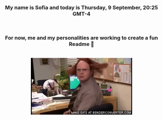 


<div align="center">
<h3 >My name is Sofia and today is Thursday, 9 September, 20:25 GMT-4</h3><br>
<h3 >For now, me and my personalities are working to create a fun Readme 👋
</h3><br>
<img src='img/dwight.gif' alt='working...'/>
</div>
